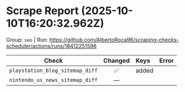 # Scrape Report (2025-10-10T16:20:32.962Z)

Group: `seo`  |  Run: https://github.com/AlbertoRoca96/scraping-checks-scheduler/actions/runs/18412251596

| Check | Changed | Keys | Error |
|---|:---:|:--|:--|
| `playstation_blog_sitemap_diff` | ✅ | added |  |
| `nintendo_us_news_sitemap_diff` | — |  |  |
